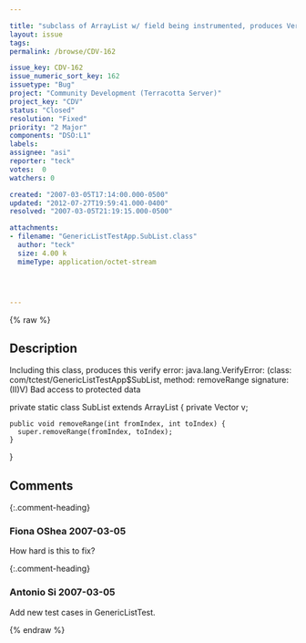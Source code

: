 ```yaml
---

title: "subclass of ArrayList w/ field being instrumented, produces VerifyError"
layout: issue
tags: 
permalink: /browse/CDV-162

issue_key: CDV-162
issue_numeric_sort_key: 162
issuetype: "Bug"
project: "Community Development (Terracotta Server)"
project_key: "CDV"
status: "Closed"
resolution: "Fixed"
priority: "2 Major"
components: "DSO:L1"
labels: 
assignee: "asi"
reporter: "teck"
votes:  0
watchers: 0

created: "2007-03-05T17:14:00.000-0500"
updated: "2012-07-27T19:59:41.000-0400"
resolved: "2007-03-05T21:19:15.000-0500"

attachments:
- filename: "GenericListTestApp.SubList.class"
  author: "teck"
  size: 4.00 k
  mimeType: application/octet-stream




---
```


{% raw %}

## Description

<div markdown="1" class="description">

Including this class, produces this verify error:
java.lang.VerifyError: (class: com/tctest/GenericListTestApp$SubList, method: removeRange signature: (II)V) Bad access to protected data

private static class SubList extends ArrayList \{
    private Vector v;

    public void removeRange(int fromIndex, int toIndex) {
      super.removeRange(fromIndex, toIndex);
    }
  \}


</div>

## Comments


{:.comment-heading}
### **Fiona OShea** <span class="date">2007-03-05</span>

<div markdown="1" class="comment">

How hard is this to fix?

</div>


{:.comment-heading}
### **Antonio Si** <span class="date">2007-03-05</span>

<div markdown="1" class="comment">

Add new test cases in GenericListTest.

</div>



{% endraw %}
